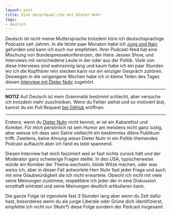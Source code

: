 ```yaml
---
layout: post
title: Eine Gespr&auml;che mit Dieter Nuhr
tags:
- deutsch
---
```


Deutsch ist nicht meine Muttersprache trotzdem höre ich deutschsprachige
Podcasts seit Jahren. In die letzte paar Monaten habe ich [Jung und
Naiv](http://www.jungundnaiv-podcast.de) gefunden und kann ich euch nur
empfehlen. Ihrer Podcast-feed hat eine Mischung von Bundespressekonferenzen,
der Hans Jessen Show, und Interviews mit verschiedene Leute in der oder aus der
Politik. Viele von diese Interviews sind wahnsinnig lang und kaum habe ich ein
paar Stunden wo ich die Kopfhörer rein stecken kann nur ein einziger
Gespräch zuhören. Deswegen in die vergangene Wochen habe ich in kleine Teilen des
Tages diesen [Interview mit Dieter
Nuhr](http://www.jungundnaiv-podcast.de/2021/05/511-kabarettist-dieter-nuhr/) zugehört.

----
**NOTIZ** Auf Deutsch ist mein Grammatik bestimmt schlecht, aber versuche ich
trotzdem mehr zuschreiben. Wenn du Fehler siehst und so motiviert
bist, kannst du ein Pull Request [bei
GitHub](https://github.com/rtyler/brokenco.de) eröffnen.

----

Erstens,  wenn du [Dieter
Nuhr](https://de.wikipedia.org/wiki/Dieter_Nuhr) nicht kennst, er ist ein
Kabarettist und Komiker. Für mich persönlich ist sein Humor am meistens nicht
ganz lustig, aber weisse ich dass sein Satire vielleicht ein bestimmtes *ältere*
Publikum trifft. 
Zweitens, 
keine Ahnung wieso Dieter Nuhr in ein Politik-themendes Podcast
auftaucht aber ich fand es _total_ spannend. 

Diesen Interview hat mich fasziniert weil er fast nichts zurück hält *und* der
Moderator ganz schwierige Fragen stellte. In den USA, typischerweise würde ein
Komiker der Thema wechseln, blöde Witze machen, oder was weiss ich, aber in
dieser Fall antwortete Herr Nuhr fast jeder Frage und auch mit eine
Glaubwürdigkeit die ich nicht erwartete. Obwohl ich nicht mit viele seine
Meinungen zustimme, respektiere ich jeder der in eine Diskussion ernsthaft
eintretet und seine Meinungen deutlich artikulieren kann.

Die ganze Folge ist irgendwie fast _3_ Stunden lang aber wenn du Zeit dafür
hast, besonderes wenn du als junge Liberale oder Grüne dich identifizierst, empfehle
ich nicht nur (Nuhr?) diese Folge sondern der Podcast insgesamt.

